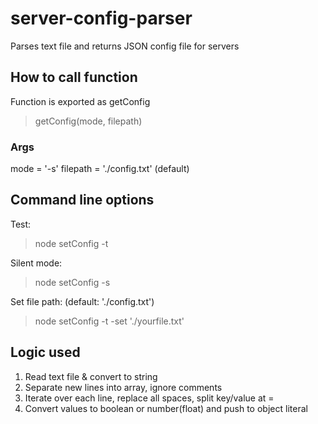# server-config-parser
Parses text file and returns JSON config file for servers

## How to call function
Function is exported as getConfig
> getConfig(mode, filepath)
### Args
mode = '-s'
filepath = './config.txt' (default)

## Command line options
Test:
> node setConfig -t

Silent mode:
> node setConfig -s

Set file path: (default: './config.txt')
> node setConfig -t -set './yourfile.txt'

## Logic used
1. Read text file & convert to string
2. Separate new lines into array, ignore comments
3. Iterate over each line, replace all spaces, split key/value at =
4. Convert values to boolean or number(float) and push to object literal
